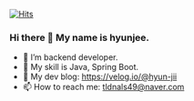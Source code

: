 [![Hits](https://hits.seeyoufarm.com/api/count/incr/badge.svg?url=https%3A%2F%2Fgithub.com%2Fhyun-jii&count_bg=%2379C83D&title_bg=%23555555&icon=&icon_color=%23E7E7E7&title=hits&edge_flat=false)](https://hits.seeyoufarm.com)

### Hi there 👋 My name is hyunjee.  

- 🔭 I’m backend developer.  
- 🌱 My skill is Java, Spring Boot.  
- 🎫 My dev blog: https://velog.io/@hyun-jii
- 📫 How to reach me: tldnals49@naver.com  

